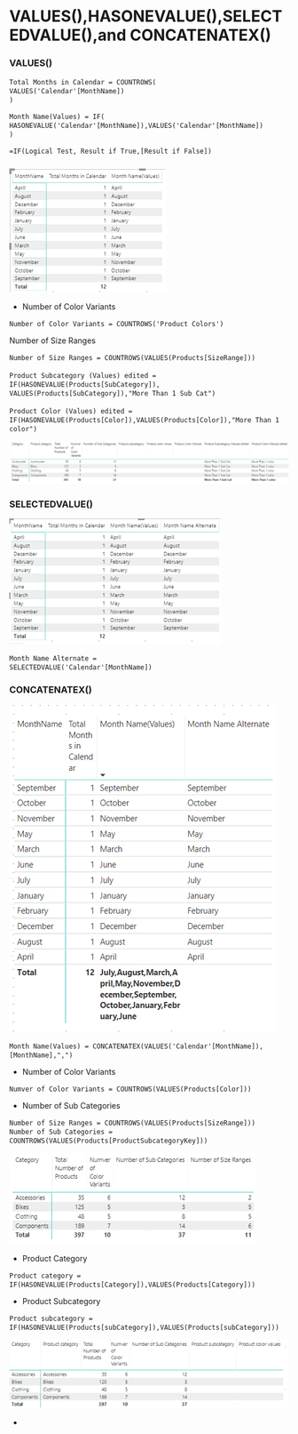 # VALUES\(\),HASONEVALUE\(\),SELECTEDVALUE\(\),and CONCATENATEX\(\)

### VALUES\(\)

```text
Total Months in Calendar = COUNTROWS(
VALUES('Calendar'[MonthName])
)
```

```text
Month Name(Values) = IF(
HASONEVALUE('Calendar'[MonthName]),VALUES('Calendar'[MonthName])
)
```

```text
=IF(Logical Test, Result if True,[Result if False])

```

### 

![](.gitbook/assets/image%20%2825%29.png)



* Number of Color Variants 

```text
Number of Color Variants = COUNTROWS('Product Colors')
```

Number of Size Ranges 

```text
Number of Size Ranges = COUNTROWS(VALUES(Products[SizeRange]))

Product Subcategory (Values) edited = 
IF(HASONEVALUE(Products[SubCategory]),
VALUES(Products[SubCategory]),"More Than 1 Sub Cat")

Product Color (Values) edited = IF(HASONEVALUE(Products[Color]),VALUES(Products[Color]),"More Than 1 color")

```

![](.gitbook/assets/image%20%2846%29.png)

### SELECTEDVALUE\(\)

![](.gitbook/assets/image%20%289%29.png)

```text
Month Name Alternate = 
SELECTEDVALUE('Calendar'[MonthName])
```

### CONCATENATEX\(\)

![](.gitbook/assets/image%20%2823%29.png)

```text
Month Name(Values) = CONCATENATEX(VALUES('Calendar'[MonthName]),[MonthName],",")
```

* Number of Color Variants

```text
Numver of Color Variants = COUNTROWS(VALUES(Products[Color]))
```

* Number of Sub Categories

```text
Number of Size Ranges = COUNTROWS(VALUES(Products[SizeRange]))
Number of Sub Categories = COUNTROWS(VALUES(Products[ProductSubcategoryKey]))
```

![](.gitbook/assets/image%20%2844%29.png)

* Product Category 

```text
Product category = 
IF(HASONEVALUE(Products[Category]),VALUES(Products[Category]))
```

* Product Subcategory 

```text
Product subcategory = 
IF(HASONEVALUE(Products[subCategory]),VALUES(Products[subCategory]))
```

![](.gitbook/assets/image%20%2828%29.png)

* 

